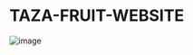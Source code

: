 # TAZA-FRUIT-WEBSITE

![image](https://user-images.githubusercontent.com/105938266/231996024-498cbee4-bd4c-4401-b210-0bfac32e5bda.png)
